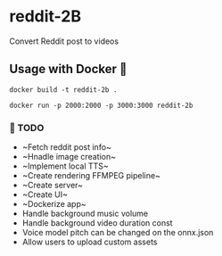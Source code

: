 # reddit-2B
Convert Reddit post to videos

## Usage with Docker 🐋
```
docker build -t reddit-2b .
```

```
docker run -p 2000:2000 -p 3000:3000 reddit-2b
```

### 🚧 TODO 
* ~Fetch reddit post info~
* ~Hnadle image creation~
* ~Implement local TTS~
* ~Create rendering FFMPEG pipeline~
* ~Create server~
* ~Create UI~
* ~Dockerize app~ 
* Handle background music volume
* Handle background video duration const
* Voice model pitch can be changed on the onnx.json
* Allow users to upload custom assets

